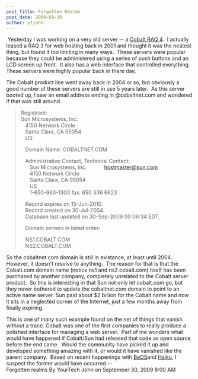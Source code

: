```yaml
---
post_title: Forgotten Realms  
post_date: 2009-09-30  
author: ytjohn 
---
```


 Yesterday I was working on a very old server -- a [Cobalt RAQ 4][].  I
actually leased a RAQ 3 for web hosting back in 2001 and thought it was
the neatest thing, but found it too limiting in many ways.  These
servers were popular because they could be administered using a series
of push buttons and an LCD screen up front.  It also has a web interface
that controlled everything.  These servers were highly popular back in
there day.  
  
The Cobalt product line went away back in 2004 or so, but obviously a
good number of these servers are still in use 5 years later.  As this
server booted up, I saw an email address ending in @cobaltnet.com and
wondered if that was still around.  
  

> Registrant:  
> Sun Microsystems, Inc.  
>    4150 Network Circle  
>    Santa Clara, CA 95054  
>    US  
>   
>    Domain Name: COBALTNET.COM  
>   
>    Administrative Contact, Technical Contact:  
>       Sun Microsystems, Inc.            hostmaster@sun.com  
>       4150 Network Circle  
>       Santa Clara, CA 95054  
>       US  
>       1-650-960-1300 fax: 650 336 6623  
>   
>   
>    Record expires on 15-Jun-2010.  
>    Record created on 30-Jul-2004.  
>    Database last updated on 30-Sep-2009 00:06:34 EDT.  
>   
>    Domain servers in listed order:  
>   
>    NS1.COBALT.COM  
>    NS2.COBALT.COM  

So the cobaltnet.com domain is still in existance, at least until 2004. 
However, it doesn't resolve to anything.  The reason for that is that
the Cobalt.com domain name (notice ns1 and ns2.cobalt.com) itself has
been purchased by another company, completely unrelated to the Cobalt
server product.  So this is interesting in that Sun not only let
cobalt.com go, but they never bothered to update the cobaltnet.com
domain to point to an active name server. Sun paid about \$2 billion for
the Cobalt name and now it sits in a neglected corner of the Internet,
just a few months away from finally expiring.  
  
This is one of many such example found on the net of things that vanish
without a trace. Cobalt was one of the first companies to really produce
a polished interface for managing a web server.  Part of me wonders what
would have happened if Cobalt/Sun had released that code as open source
before the end came.  Would the community have picked it up and
developed something amazing with it, or would it have vanished like the
parent company.  Based on recent happenings with [BeOS][]and [Haiku][],
I suspect the former would have occurred.--  
Forgotten realms By YourTech John on September 30, 2009 8:00 AM

  [Cobalt RAQ 4]: http://en.wikipedia.org/wiki/Cobalt_RaQ
  [BeOS]: http://en.wikipedia.org/wiki/BeOS
  [Haiku]: http://www.haiku-os.org/

